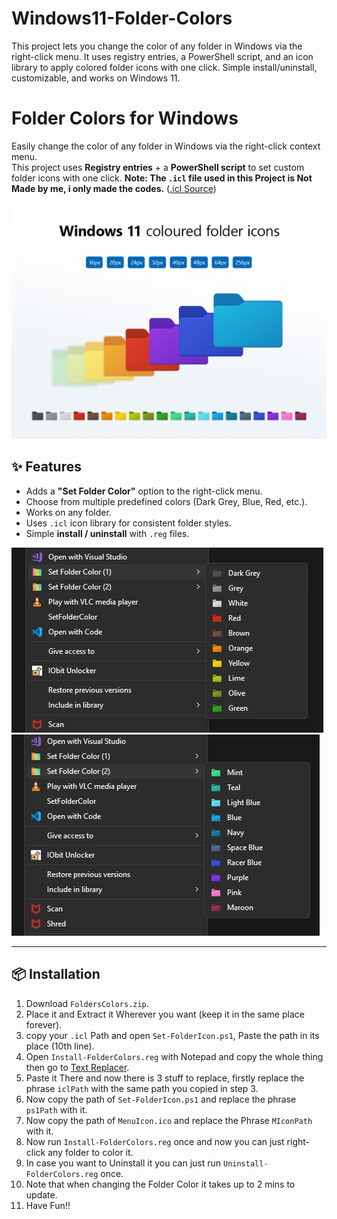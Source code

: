 # Windows11-Folder-Colors
This project lets you change the color of any folder in Windows via the right-click menu. It uses registry entries, a PowerShell script, and an icon library to apply colored folder icons with one click. Simple install/uninstall, customizable, and works on Windows 11.

# Folder Colors for Windows
Easily change the color of any folder in Windows via the right-click context menu.  
This project uses **Registry entries** + a **PowerShell script** to set custom folder icons with one click.
**Note: The `.icl` file used in this Project is Not Made by me, i only made the codes.**
([.icl Source](https://www.deviantart.com/abs96/art/Windows-11-coloured-folder-icons-896431403))

![Showcase](Showcase.png)

## ✨ Features
- Adds a **"Set Folder Color"** option to the right-click menu.
- Choose from multiple predefined colors (Dark Grey, Blue, Red, etc.).
- Works on any folder.
- Uses `.icl` icon library for consistent folder styles.
- Simple **install / uninstall** with `.reg` files.

![Colors](FolderColors1.png)
![Colors](FolderColors2.png)

---

## 📦 Installation

1. Download `FoldersColors.zip`.
2. Place it and Extract it Wherever you want (keep it in the same place forever).
3. copy your `.icl` Path and open `Set-FolderIcon.ps1`, Paste the path in its place (10th line).
4. Open `Install-FolderColors.reg` with Notepad and copy the whole thing then go to [Text Replacer](https://www.browserling.com/tools/text-replace).
5. Paste it There and now there is 3 stuff to replace, firstly replace the phrase `iclPath` with the same path you copied in step 3.
6. Now copy the path of `Set-FolderIcon.ps1` and replace the phrase `ps1Path` with it.
7. Now copy the path of `MenuIcon.ico` and replace the Phrase `MIconPath` with it.
8. Now run `Install-FolderColors.reg` once and now you can just right-click any folder to color it.
9. In case you want to Uninstall it you can just run `Uninstall-FolderColors.reg` once.
10. Note that when changing the Folder Color it takes up to 2 mins to update.
11. Have Fun!!
